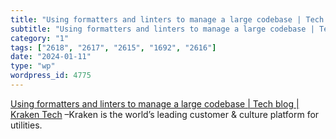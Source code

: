 ```yaml
---
title: "Using formatters and linters to manage a large codebase | Tech blog | Kraken Tech"
subtitle: "Using formatters and linters to manage a large codebase | Tech blog | Kraken Tech"
category: "1"
tags: ["2618", "2617", "2615", "1692", "2616"]
date: "2024-01-11"
type: "wp"
wordpress_id: 4775
---
```

[ Using formatters and linters to manage a large codebase | Tech blog | Kraken Tech]( https://tech.octopus.energy/news/2024/01/05/linting-and-formatting.html) –Kraken is the world’s leading customer & culture platform for utilities.